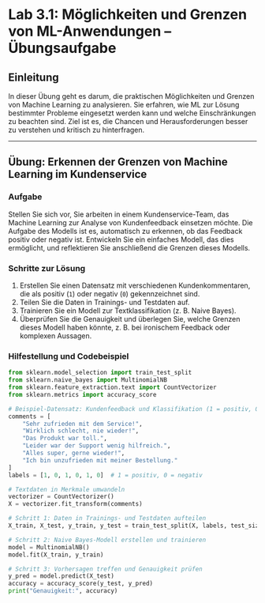 # Lab 3.1: Möglichkeiten und Grenzen von ML-Anwendungen – Übungsaufgabe

## Einleitung
In dieser Übung geht es darum, die praktischen Möglichkeiten und Grenzen von Machine Learning zu analysieren. Sie erfahren, wie ML zur Lösung bestimmter Probleme eingesetzt werden kann und welche Einschränkungen zu beachten sind. Ziel ist es, die Chancen und Herausforderungen besser zu verstehen und kritisch zu hinterfragen.

---

## Übung: Erkennen der Grenzen von Machine Learning im Kundenservice

### Aufgabe
Stellen Sie sich vor, Sie arbeiten in einem Kundenservice-Team, das Machine Learning zur Analyse von Kundenfeedback einsetzen möchte. Die Aufgabe des Modells ist es, automatisch zu erkennen, ob das Feedback positiv oder negativ ist. Entwickeln Sie ein einfaches Modell, das dies ermöglicht, und reflektieren Sie anschließend die Grenzen dieses Modells.

### Schritte zur Lösung
1. Erstellen Sie einen Datensatz mit verschiedenen Kundenkommentaren, die als positiv (`1`) oder negativ (`0`) gekennzeichnet sind.
2. Teilen Sie die Daten in Trainings- und Testdaten auf.
3. Trainieren Sie ein Modell zur Textklassifikation (z. B. Naive Bayes).
4. Überprüfen Sie die Genauigkeit und überlegen Sie, welche Grenzen dieses Modell haben könnte, z. B. bei ironischem Feedback oder komplexen Aussagen.

### Hilfestellung und Codebeispiel

```python
from sklearn.model_selection import train_test_split
from sklearn.naive_bayes import MultinomialNB
from sklearn.feature_extraction.text import CountVectorizer
from sklearn.metrics import accuracy_score

# Beispiel-Datensatz: Kundenfeedback und Klassifikation (1 = positiv, 0 = negativ)
comments = [
    "Sehr zufrieden mit dem Service!",
    "Wirklich schlecht, nie wieder!",
    "Das Produkt war toll.",
    "Leider war der Support wenig hilfreich.",
    "Alles super, gerne wieder!",
    "Ich bin unzufrieden mit meiner Bestellung."
]
labels = [1, 0, 1, 0, 1, 0]  # 1 = positiv, 0 = negativ

# Textdaten in Merkmale umwandeln
vectorizer = CountVectorizer()
X = vectorizer.fit_transform(comments)

# Schritt 1: Daten in Trainings- und Testdaten aufteilen
X_train, X_test, y_train, y_test = train_test_split(X, labels, test_size=0.3, random_state=42)

# Schritt 2: Naive Bayes-Modell erstellen und trainieren
model = MultinomialNB()
model.fit(X_train, y_train)

# Schritt 3: Vorhersagen treffen und Genauigkeit prüfen
y_pred = model.predict(X_test)
accuracy = accuracy_score(y_test, y_pred)
print("Genauigkeit:", accuracy)

